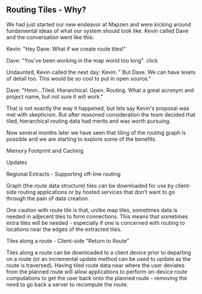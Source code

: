 ## Routing Tiles - Why?

We had just started our new endeavor at Mapzen and were kicking around fundamental ideas of what our system should look like. Kevin called Dave and the conversation went like this:

Kevin: "Hey Dave. What if we create route tiles!"

Dave: "You've been working in the map world too long". click

Undaunted, Kevin called the next day:
Kevin: " But Dave. We can have levels of detail too. This would be so cool to put in open source."

Dave: "Hmm...Tiled. Hierarchical. Open. Routing. What a great acronym and project name, but not sure it will work."

That is not exactly the way it happened, but lets say Kevin's proposal was met with skepticism. But after reasoned consideration the team decided that tiled, hierarchical routing data had merits and was worth pursuing.

Now several months later we have seen that tiling of the routing graph is possible and we are starting to explore some of the benefits. 

Memory Footprint and Caching

Updates

Regional Extracts - Supporting off-line routing

Graph (the route data structure) tiles can be downloaded for use by client-side routing applications or by hosted services that don’t want to go through the pain of data creation.

One caution with route tile is that, unlike map tiles, sometimes data is needed in adjecent tiles to form connections. This means that sometimes extra tiles will be needed - especially if one is concerned with routing to locations near the edges of the extracted tiles.

Tiles along a route - Client-side "Return to Route"

Tiles along a route can be downloaded to a client device prior to departing on a route (or an incremental update method can be used to update as the route is traversed). Having tiled route data near where the user deviates from the planned route will allow applications to perform on-device route computations to get the user back onto the planned route - removing the need to go back a server to recompute the route.


